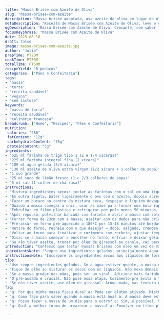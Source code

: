 ```yaml
---
title: "Massa Brisée com Azeite de Oliva"
slug: "massa-brisee-com-azeite"
description: "Massa brisée adaptada, usa azeite de oliva em lugar do óleo de girassol, farinha parcialmente substituída por farinha integral, e água gelada com suco de limão espremido na hora. Uma massa leve, crocante, com aroma sutil, que não encharca nem quebra fácil. Bom ponto da massa aparece na textura macia, na cor dourada e no toque maleável. Ideal para tortas doces e salgadas, vegetariana, sem lactose, sem produtos lácteos, e sem frutos secos. A hidratação da farinha é calculada para não perder a crocância. Passos reorganizados para melhor controle do ponto."
metaDescription: "Receita de Massa Brisée com Azeite de Oliva, leve e crocante. Ideal para tortas doces e salgadas, sem lactose e sem frutos secos."
ogDescription: "Massa Brisée com Azeite de Oliva. Crocante, com sabor leve. Ótima para tortas diversas. Use suco de limão e farinhas especiais."
focusKeyphrase: "Massa Brisée com Azeite de Oliva"
date: 2025-08-16
draft: false
image: massa-brisee-com-azeite.jpg
author: "Julia"
prepTime: PT20M
cookTime: PT30M
totalTime: PT50M
recipeYield: "8 pedaços"
categories: ["Pães e Confeitaria"]
tags:
- "massa"
- "torta"
- "receita saudável"
- "vegana"
- "sem lactose"
keywords:
- "massa de torta"
- "receita saudável"
- "culinária francesa"
breadcrumb: ["Home", "Recipes", "Pães e Confeitaria"]
nutrition: 
 calories: "280"
 fatContent: "12g"
 carbohydrateContent: "35g"
 proteinContent: "5g"
ingredients:
- "525 ml farinha de trigo tipo 1 (2 e 1/4 xícaras)"
- "225 ml farinha integral fina (1 xícara)"
- "180 ml água gelada (3/4 xícara)"
- "130 ml azeite de oliva extra virgem (1/2 xícara + 1 colher de sopa)"
- "1 ovo grande"
- "25 ml suco de limão fresco (1 e 2/3 colheres de sopa)"
- "5 ml sal (1 colher de chá rasa)"
instructions:
- "Mistura ingredientes secos: juntar as farinhas com o sal em uma tigela grande. A farinha integral traz mais sabor, fibras e altera textura – cuidado pra não pesar."
- "Em outra tigela, bater ligeiramente o ovo com o azeite, depois acrescentar o suco de limão e a água bem gelada. O limão ajuda na textura, ativa proteínas da farinha e evita encharcar a massa, uso aprendido com tentativas anteriores."
- "Fazer um buraco no centro da mistura seca, despejar o líquido devagar. Com uma espátula ou faca, começar a incorporar a farinha de fora para dentro, sem trabalhar demais. Massa grudenta indica mais líquido ou farinha errada, ajustar com pitadas se necessário."
- "Quando a massa começar a unir, usar as mãos para formar uma bola rápida; a massa fica macia e pouco pegajosa, sinal de que o azeite foi bem absorvido."
- "Embrulhar em filme plástico e refrigerar por pelo menos 50 minutos, melhor 1h10; é o tempo mínimo para o glúten relaxar e a gordura firmar, senão racha ao abrir."
- "Após repouso, polvilhar bancada com farinha e abrir a massa com rolo, tentar deixar uniforme – nem fina demais nem grossa; textura deve ser firme, nunca quebradiça, senão passará dos limites na hora de levar ao forno."
- "Forrar forma de 23cm com a massa, ajeitar com os dedos para não criar bolhas. Furar o fundo com garfo para evitar bolhas de ar e cozimento irregular."
- "Pré-assar em forno pré-aquecido a 180ºC por 15-18 minutos até bordas dourarem; chama 'cozimento-pré' – aqui você sente cheiro de azeite e leve tostamento da farinha."
- "Retire do forno, recheie com o que desejar – doce, salgado, cremoso; recheios muito molhados pedem pré-assado longo para não umedecer massa."
- "Voltar ao forno para finalizar o cozimento com recheio, ajustar tempo conforme densidade do recheio, ficar de olho nas bordas, que indicam quando a torta está pronta por cor e textura."
- "Dica: se a massa começar a encolher no forno, enfriar e deixar gelar mais tempo antes de abrir, isso relaxa o glúten e evita retrair."
- "Se não tiver azeite, trocar por óleo de girassol ou canola, vai perder um pouco do aroma, mas mantém a textura. Para versão vegana, substituir ovo por 2 colheres de sopa de purê de maçã sem açúcar."
introduction: "Confesso que testar massas brisées com óleo em vez de manteiga me trouxe surpresas. O azeite de oliva confere leveza e um aroma sutil que casa bem com recheios variados. A farinha integral entrou para dar estrutura, porém sem pesar na massa, se usar demais, vira um tijolo. O segredo que aprendi: suco de limão na água gelada dá uma elasticidade bacana à massa, ajuda a equilibrar acidez e textura. Pré-assar é obrigatório, para evitar a temida massa encharcada nos recheios úmidos. Mesmo quem tem pressa deve respeitar o descanso na geladeira – se não, ela vira um desastre na hora de abrir. No fim, o aroma leve do azeite e o toque crocante só aparecem mesmo depois de assada, quando a massa fica firme e um pouco dourada nas bordas, com textura aveludada que derrete na boca."
ingredientsNote: "Sempre use ingredientes gelados, principalmente água e ovo, isso evita desenvolver glúten demais e mantém a massa delicada. A mistura das farinhas não é só questão de sabor, mas de textura e digestibilidade – farinha integral dá fibras e faz a massa mais resistente, mas não se exagera porque endurece. O azeite extra virgem é essencial para o aroma, não recomendo óleo de soja ou milho por poder alterar sabor. Limão fresco é diferente de industrializado, tem ácido mais natural, e o efeito na massa é perceptível, traz leveza e cor."
instructionsNote: "Incorpore os ingredientes secos aos líquidos de forma suave, não tenha pressa nem força para não ativar o glúten em excesso, que torna a massa dura e quebradiça. O descanso na geladeira é mais que pausa, é parte da receita – permita o relaxamento completo da massa e a reabsorção do azeite. Na hora de abrir, use pouca farinha para evitar secar a massa, evite repuxar a massa depois de aberta, para que fique uniforme. Use garfo para furar base pré-assada e, sobretudo, observe a cor no forno, bordas douradas e base firme são sinais para tirar do forno. Não abra o forno sem necessidade para não despencar temperatura e prejudicar o cozimento."
tips:
- "Use sempre ingredientes gelados. Se a água estiver quente, a massa encolhe. Então, água gelada, ovo gelado. Isso vai ajudar muito na textura."
- "Fique de olho ao misturar os secos com os líquidos. Não mexa demais. Mistura demais ativa o glúten. Resultado: massa dura, não crocante. Misture suave."
- "Se a massa grudar nas mãos, pode ser um sinal. Adicione mais farinha aos poucos. Nada de exagero. E não se esqueça: sempre usar farinha extra para abrir."
- "O pré-assado é crucial. Não pule essa etapa. Cozimento-pre evita a torta encharcada. Quando ver as bordas levemente douradas, é hora de rechear."
- "Se não tiver azeite, use óleo de girassol. Aroma muda, mas textura mantém. Caso queira uma versão vegana, troque o ovo por purê de maçã sem açúcar."
faq:
- "q: Por que minha massa ficou dura? a: Pode ser glúten ativado. Misturou demais. Melhor misturar com calma e não usar água quente."
- "q: Como faço para saber quando a massa está boa? a: A massa deve estar macia e maleável. Se ela está quebradiça, pode falhar ao abrir. Repare na cor."
- "q: Posso fazer a massa de um dia para o outro? a: Sim, é possível. Venha refrigerar bem. A gordura é aliada. Deixe descansar tranquilinha."
- "q: Qual a melhor forma de armazenar a massa? a: Envolver em filme plástico. Colocar na geladeira. Para mais tempo, congele. Assim preserve a frescura."

---
```

